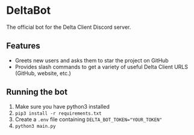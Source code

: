 # DeltaBot

The official bot for the Delta Client Discord server.

## Features

- Greets new users and asks them to star the project on GitHub
- Provides slash commands to get a variety of useful Delta Client URLS (GitHub, website, etc.)

## Running the bot

1. Make sure you have python3 installed
2. `pip3 install -r requirements.txt`
3. Create a `.env` file containing `DELTA_BOT_TOKEN="YOUR_TOKEN"`
4. `python3 main.py`
